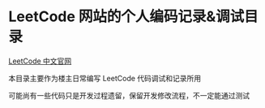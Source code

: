 # LeetCode 网站的个人编码记录&调试目录

[LeetCode 中文官网](https://leetcode-cn.com/)

本目录主要作为楼主日常编写 LeetCode 代码调试和记录所用

可能尚有一些代码只是开发过程遗留，保留开发修改流程，不一定能通过测试
